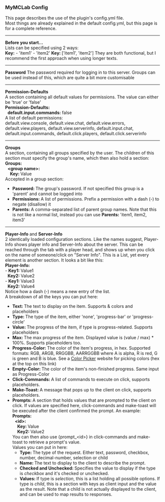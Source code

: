 <h3>MyMCLab Config</h3>
This page describes the use of the plugin's config.yml file.<br>
Most things are already explained in the default config.yml, but this page is for a complete reference.
<hr><b>Before you start...</b><br>
Lists can be specified using 2 ways:<br>
<b>Key:</b>
&#45; 'item1'
&#45; 'item2'
<b>Key: </b>['item1', 'item2']
They are both functional, but I recommend the first approach when using longer texts.
<hr><b>Password</b>
The password required for logging in to this server.
Groups can be used instead of this, which are quite a bit more customisable
<hr><b>Permission-Defaults</b><br>
A section containing all default values for permissions. The value can either be 'true' or 'false'<br>
<b>Permission-Defaults:</b><br>
&nbsp;&nbsp;<b>default.input.commands:</b> false<br>
A list of default permissions:<br>
default.view.console, default.view.chat, default.view.errors, default.view.players,
 default.view.serverinfo, default.input.chat, default.input.commands, default.click.players, default.click.serverinfo
<hr><b>Groups</b><br>
A section, containing all groups specified by the user.
The children of this section must specify the group's name, which then also hold a section:<br>
<b>Groups:</b><br>
&nbsp;&nbsp;<b>&lt;group name&gt;:</b><br>
&nbsp;&nbsp;&nbsp;&nbsp;<b>Key: </b>Value<br>
Accepted in a group section:
<ul>
    <li><b>Password: </b> The group's password. If not specified this group is a 'parent' and cannot be logged into</li>
    <li><b>Permissions: </b>A list of permissions. Prefix a permission with a dash (-) to negate (disallow) it</li>
    <li><b>Parents: </b>A comma-separated list of parent group names. Note that this is not like a normal list,
    instead you can use <b>Parents: </b>'item1, item2, item3'
</ul>
<hr><b>Player-Info</b> and <b>Server-Info</b><br>
2 identically loaded configuration sections. Like the names suggest, Player-Info shows player info and Server-Info about the server.
This can be reached through the tab with a player head, and shows up when you click on the name of someone/click on "Server Info".
This is a List, yet every element is another section. It looks a bit like this:<br>
<b>Player-Info:</b><br>
&#45; <b>Key1: </b>Value1<br>
&nbsp;&nbsp;<b>Key2: </b>Value2<br>
&#45; <b>Key1: </b>Value3<br>
&nbsp;&nbsp;<b>Key2: </b>Value4<br>
Notice how a dash (-) means a new entry of the list.<br>
A breakdown of all the keys you can put here:
<ul>
    <li><b>Text: </b>The text to display on the item. Supports & colors and placeholders</li>
    <li><b>Type: </b>The type of the item, either 'none', 'progress-bar' or 'progress-circle'</li>
    <li><b>Value: </b>The progress of the item, if type is progress-related. Supports placeholders</li>
    <li><b>Max: </b>The max progress of the item. Displayed value is (value / max) * 100%. Supports placeholders too.</li>
    <li><b>Progress-Color: </b>The color of the item's progress, in hex. Supported formats: RGB, ARGB, RRGGBB, AARRGGBB where A is alpha, R is red, G is green and B is blue.
    See a <a href="http://www.colorpicker.com/">Color Picker</a> website for picking colors (hex at the top on this link)</li>
    <li><b>Empty-Color: </b>The color of the item's non-finished progress. Same input as Progress-Color</li>
    <li><b>Click-Commands: </b>A list of commands to execute on click, supports placeholders.</li>
    <li><b>Make-Toast: </b>A message that pops up to the client on click, supports placeholders.</li>
    <li><b>Prompts: </b>A section that holds values that are prompted to the client on click.
    If values are specified here, click-commands and make-toast will be executed after the client confirmed the prompt.
    An example:<br>
    <b>Prompts:</b><br>
    &nbsp;&nbsp;<b>&lt;id&gt;:</b><br>
    &nbsp;&nbsp;&nbsp;&nbsp;<b>Key: </b>Value<br>
    &nbsp;&nbsp;&nbsp;&nbsp;<b>Key2: </b>Value2<br>
    You can then also use {prompt_&lt;id&gt;} in click-commands and make-toast to retrieve a prompt's value.<br>
    Values you can put in here:
    <ul>
        <li><b>Type: </b>The type of the request. Either text, password, checkbox, number, decimal-number, selection or child</li>
        <li><b>Name: </b>The text to display to the client to describe the prompt.</li>
        <li><b>Checked and Unchecked: </b>Specifies the value to display if the type is <i>checkbox</i> and it's checked or unchecked.</li>
        <li><b>Values: </b>
        If type is <i>selection</i>, this is a list holding all possible options.
        If type is <i>child</i>, this is a section with keys as client input and the value as the result.
        Note that a child is not actually displayed to the client, and can be used to map results to responses.
        </li>
    </ul>
    </li>
</ul>
